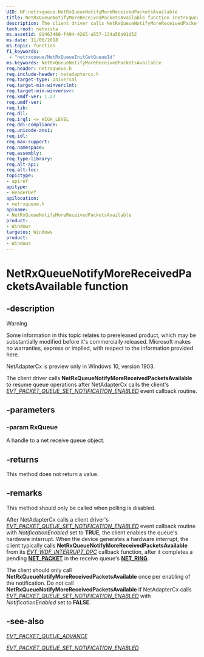 ```yaml
---
UID: NF:netrxqueue.NetRxQueueNotifyMoreReceivedPacketsAvailable
title: NetRxQueueNotifyMoreReceivedPacketsAvailable function (netrxqueue.h)
description: The client driver calls NetRxQueueNotifyMoreReceivedPacketsAvailable to resume queue operations after NetAdapterCx calls the client's EVT_RXQUEUE_SET_NOTIFICATION_ENABLED event callback routine.
tech.root: netvista
ms.assetid: 81463460-f494-4265-a557-134a50a91d52
ms.date: 11/06/2018
ms.topic: function
f1_keywords:
 - "netrxqueue/NetRxQueueInitGetQueueId"
ms.keywords: NetRxQueueNotifyMoreReceivedPacketsAvailable
req.header: netrxqueue.h
req.include-header: netadaptercx.h
req.target-type: Universal
req.target-min-winverclnt:
req.target-min-winversvr:
req.kmdf-ver: 1.27
req.umdf-ver:
req.lib:
req.dll:
req.irql: <= HIGH_LEVEL
req.ddi-compliance:
req.unicode-ansi:
req.idl:
req.max-support:
req.namespace:
req.assembly:
req.type-library: 
req.alt-api:
req.alt-loc:
topictype: 
- apiref
apitype: 
- HeaderDef
apilocation: 
- netrxqueue.h
apiname: 
- NetRxQueueNotifyMoreReceivedPacketsAvailable
product:
- Windows
targetos: Windows
product:
- Windows
---
```


# NetRxQueueNotifyMoreReceivedPacketsAvailable function


## -description

> [!WARNING]
> Some information in this topic relates to prereleased product, which may be substantially modified before it's commercially released. Microsoft makes no warranties, express or implied, with respect to the information provided here.
>
> NetAdapterCx is preview only in Windows 10, version 1903.

The client driver calls **NetRxQueueNotifyMoreReceivedPacketsAvailable** to resume queue operations after NetAdapterCx calls the client's [*EVT_PACKET_QUEUE_SET_NOTIFICATION_ENABLED*](../netpacketqueue/nc-netpacketqueue-evt_packet_queue_set_notification_enabled.md) event callback routine.

## -parameters

### -param RxQueue
A handle to a net receive queue object.

## -returns
This method does not return a value.

## -remarks

This method should only be called when polling is disabled.

After NetAdapterCx calls a client driver's [*EVT_PACKET_QUEUE_SET_NOTIFICATION_ENABLED*](../netpacketqueue/nc-netpacketqueue-evt_packet_queue_set_notification_enabled.md) event callback routine with *NotificationEnabled* set to **TRUE**, the client enables the queue's hardware interrupt. When the device generates a hardware interrupt, the client typically calls **NetRxQueueNotifyMoreReceivedPacketsAvailable** from its [*EVT_WDF_INTERRUPT_DPC*](../wdfinterrupt/nc-wdfinterrupt-evt_wdf_interrupt_dpc.md) callback function, after it completes a pending [**NET_PACKET**](../packet/ns-packet-_net_packet.md) in the receive queue's [**NET_RING**](../ring/ns-ring-_net_ring.md).

The client should only call **NetRxQueueNotifyMoreReceivedPacketsAvailable** once per enabling of the notification. Do not call **NetRxQueueNotifyMoreReceivedPacketsAvailable** if NetAdapterCx calls [*EVT_PACKET_QUEUE_SET_NOTIFICATION_ENABLED*](../netpacketqueue/nc-netpacketqueue-evt_packet_queue_set_notification_enabled.md) with *NotificationEnabled* set to **FALSE**.

## -see-also

[*EVT_PACKET_QUEUE_ADVANCE*](../netpacketqueue/nc-netpacketqueue-evt_packet_queue_advance.md)

[*EVT_PACKET_QUEUE_SET_NOTIFICATION_ENABLED*](../netpacketqueue/nc-netpacketqueue-evt_packet_queue_set_notification_enabled.md)
